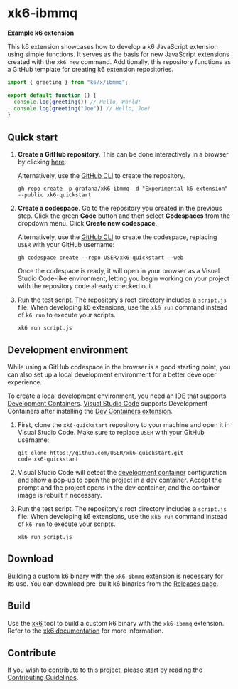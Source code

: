# xk6-ibmmq

**Example k6 extension**

This k6 extension showcases how to develop a k6 JavaScript extension using simple functions. It serves as the basis for new JavaScript extensions created with the `xk6 new` command. Additionally, this repository functions as a GitHub template for creating k6 extension repositories.


```javascript file=script.js
import { greeting } from "k6/x/ibmmq";

export default function () {
  console.log(greeting()) // Hello, World!
  console.log(greeting("Joe")) // Hello, Joe!
}
```

## Quick start

1. **Create a GitHub repository**. This can be done interactively in a browser by clicking [here](https://github.com/new?template_name=xk6-ibmmq&template_owner=grafana).

    Alternatively, use the [GitHub CLI](https://cli.github.com/) to create the repository.

    ```shell
   gh repo create -p grafana/xk6-ibmmq -d "Experimental k6 extension" --public xk6-quickstart
    ```

2. **Create a codespace**. Go to the repository you created in the previous step. Click the green **Code** button and then select **Codespaces** from the dropdown menu. Click **Create new codespace**.

    Alternatively, use the [GitHub CLI](https://cli.github.com/) to create the codespace, replacing `USER` with your GitHub username:

    ```shell
    gh codespace create --repo USER/xk6-quickstart --web
    ```

    Once the codespace is ready, it will open in your browser as a Visual Studio Code-like environment, letting you begin working on your project with the repository code already checked out.

3. Run the test script. The repository's root directory includes a `script.js` file. When developing k6 extensions, use the `xk6 run` command instead of `k6 run` to execute your scripts.

    ```shell
    xk6 run script.js
    ```

## Development environment

While using a GitHub codespace in the browser is a good starting point, you can also set up a local development environment for a better developer experience.

To create a local development environment, you need an IDE that supports [Development Containers](https://containers.dev/). [Visual Studio Code](https://code.visualstudio.com/) supports Development Containers after installing the [Dev Containers extension](https://marketplace.visualstudio.com/items?itemName=ms-vscode-remote.remote-containers).

1. First, clone the `xk6-quickstart` repository to your machine and open it in Visual Studio Code. Make sure to replace `USER` with your GitHub username:

   ```shell
   git clone https://github.com/USER/xk6-quickstart.git
   code xk6-quickstart
   ```

2. Visual Studio Code will detect the [development container](https://containers.dev/) configuration and show a pop-up to open the project in a dev container. Accept the prompt and the project opens in the dev container, and the container image is rebuilt if necessary.

3. Run the test script. The repository's root directory includes a `script.js` file. When developing k6 extensions, use the `xk6 run` command instead of `k6 run` to execute your scripts.

    ```shell
    xk6 run script.js
    ```

## Download

Building a custom k6 binary with the `xk6-ibmmq` extension is necessary for its use. You can download pre-built k6 binaries from the [Releases page](https://github.com/RowenTey/xk6-ibmmq/releases/).

## Build

Use the [xk6](https://github.com/grafana/xk6) tool to build a custom k6 binary with the `xk6-ibmmq` extension. Refer to the [xk6 documentation](https://github.com/grafana/xk6) for more information.

## Contribute

If you wish to contribute to this project, please start by reading the [Contributing Guidelines](CONTRIBUTING.md).
